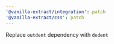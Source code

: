 ```yaml
---
'@vanilla-extract/integration': patch
'@vanilla-extract/css': patch
---
```


Replace `outdent` dependency with `dedent`
